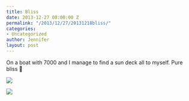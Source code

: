 ```yaml
---
title: Bliss
date: 2013-12-27 00:00:00 Z
permalink: "/2013/12/27/20131218bliss/"
categories:
- Uncategorized
author: Jennifer
layout: post
---
```


On a boat with 7000 and I manage to find a sun deck all to myself. Pure bliss 🙂

<div class="image-gallery-wrapper">
  <p>
    <img src="/teamelam/assets/images/Bliss/2013-12-18+15.52.57.jpg" />
  </p>

  <p>
    <img src="/teamelam/assets/images/Bliss/2013-12-18+14.56.43.jpg" />
  </p>
</div>
